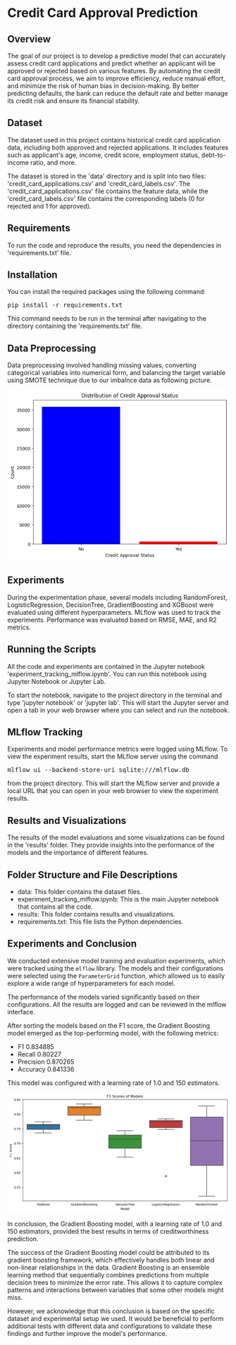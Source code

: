 # Credit Card Approval Prediction
## Overview
The goal of our project is to develop a predictive model that can accurately assess credit card applications and predict whether an applicant will be approved or rejected based on various features. By automating the credit card approval process, we aim to improve efficiency, reduce manual effort, and minimize the risk of human bias in decision-making. By better predicting defaults, the bank can reduce the default rate and better manage its credit risk and ensure its financial stability.

## Dataset
The dataset used in this project contains historical credit card application data, including both approved and rejected applications. It includes features such as applicant's age, income, credit score, employment status, debt-to-income ratio, and more.

The dataset is stored in the 'data' directory and is split into two files: 'credit_card_applications.csv' and 'credit_card_labels.csv'. The 'credit_card_applications.csv' file contains the feature data, while the 'credit_card_labels.csv' file contains the corresponding labels (0 for rejected and 1 for approved).

## Requirements
To run the code and reproduce the results, you need the dependencies in 'requirements.txt' file.

## Installation
You can install the required packages using the following command:

<pre>
pip install -r requirements.txt
</pre>

This command needs to be run in the terminal after navigating to the directory containing the 'requirements.txt' file.

## Data Preprocessing
Data preprocessing involved handling missing values, converting categorical variables into numerical form, and balancing the target variable using SMOTE technique due to our imbalnce data as following picture.

![Data Imbalance](https://github.com/tutalae/creditcard_approval_prediction/blob/main/results/imbalance%20data.png)

## Experiments
During the experimentation phase, several models including RandomForest, LogisticRegression, DecisionTree, GradientBoosting and XGBoost were evaluated using different hyperparameters. MLflow was used to track the experiments. Performance was evaluated based on RMSE, MAE, and R2 metrics.

## Running the Scripts
All the code and experiments are contained in the Jupyter notebook 'experiment_tracking_mlflow.ipynb'. You can run this notebook using Jupyter Notebook or Jupyter Lab.

To start the notebook, navigate to the project directory in the terminal and type 'jupyter notebook' or 'jupyter lab'. This will start the Jupyter server and open a tab in your web browser where you can select and run the notebook.

## MLflow Tracking
Experiments and model performance metrics were logged using MLflow. To view the experiment results, start the MLflow server using the command 

<pre>
mlflow ui --backend-store-uri sqlite:///mlflow.db
</pre>

from the project directory. This will start the MLflow server and provide a local URL that you can open in your web browser to view the experiment results.

## Results and Visualizations
The results of the model evaluations and some visualizations can be found in the 'results' folder. They provide insights into the performance of the models and the importance of different features.

## Folder Structure and File Descriptions
- data: This folder contains the dataset files.
- experiment_tracking_mlflow.ipynb: This is the main Jupyter notebook that contains all the code.
- results: This folder contains results and visualizations.
- requirements.txt: This file lists the Python dependencies.

## Experiments and Conclusion
We conducted extensive model training and evaluation experiments, which were tracked using the `mlflow` library. The models and their configurations were selected using the `ParameterGrid` function, which allowed us to easily explore a wide range of hyperparameters for each model.

The performance of the models varied significantly based on their configurations. All the results are logged and can be reviewed in the mlflow interface.

After sorting the models based on the F1 score, the Gradient Boosting model emerged as the top-performing model, with the following metrics:

- F1           0.834885
- Recall        0.80227
- Precision    0.870265
- Accuracy     0.841336

This model was configured with a learning rate of 1.0 and 150 estimators.

![F1 Scores Comparison between models](https://github.com/tutalae/creditcard_approval_prediction/blob/main/results/f1%20scores.png)

In conclusion, the Gradient Boosting model, with a learning rate of 1.0 and 150 estimators, provided the best results in terms of creditworthiness prediction.

The success of the Gradient Boosting model could be attributed to its gradient boosting framework, which effectively handles both linear and non-linear relationships in the data. Gradient Boosting is an ensemble learning method that sequentially combines predictions from multiple decision trees to minimize the error rate. This allows it to capture complex patterns and interactions between variables that some other models might miss.

However, we acknowledge that this conclusion is based on the specific dataset and experimental setup we used. It would be beneficial to perform additional tests with different data and configurations to validate these findings and further improve the model's performance.
